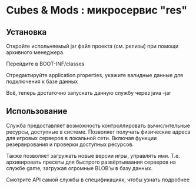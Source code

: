 # Cubes & Mods : микросервис "res"

## Установка

Откройте испольняемый jar файл проекта (см. релизы) при помощи архивного менеджера. 

Перейдите в BOOT-INF/classes

Отредактируйте application.properties, укажите валидные данные для подключения к базе данных

Всё, теперь достаточно запускать данную службу через java -jar

## Использование

Служба предоставляет возможность контроллировать вычислительные ресурсы, доступные в системе. Позволяет получать физические адреса для игровых серверов в локальной сети. Включая функции резервирования и проверки доступных ресурсов.

Также позволяет загружать новые версии игры, управлять ими. Т.е. архивировать пресеты для быстрого развёртываания серверов на службе game, загружая огромные BLOB'ы в базу данных. 

Смотрите API самой службы в спецификациях, чтобы узнать подробнее

<UWU>